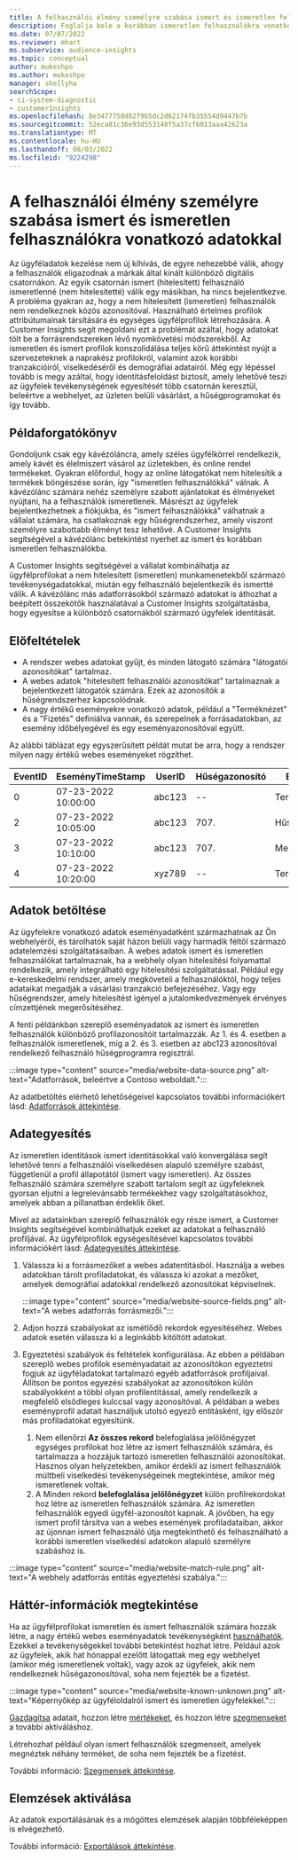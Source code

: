 ```yaml
---
title: A felhasználói élmény személyre szabása ismert és ismeretlen felhasználókra vonatkozó adatokkal
description: Foglalja bele a korábban ismeretlen felhasználókra vonatkozó információkat, ha ismeri a személyazonosságukat.
ms.date: 07/07/2022
ms.reviewer: mhart
ms.subservice: audience-insights
ms.topic: conceptual
author: mukeshpo
ms.author: mukeshpo
manager: shellyha
searchScope:
- ci-system-diagnostic
- customerInsights
ms.openlocfilehash: 8e3477750d82f965dc2d62174fb35554d9447b7b
ms.sourcegitcommit: 52eca81c36e93d553140f5a37cf6013aaa42623a
ms.translationtype: MT
ms.contentlocale: hu-HU
ms.lasthandoff: 08/03/2022
ms.locfileid: "9224298"
---
```

# <a name="personalize-your-experiences-with-data-about-known-and-unknown-users"></a>A felhasználói élmény személyre szabása ismert és ismeretlen felhasználókra vonatkozó adatokkal

Az ügyféladatok kezelése nem új kihívás, de egyre nehezebbé válik, ahogy a felhasználók eligazodnak a márkák által kínált különböző digitális csatornákon. Az egyik csatornán ismert (hitelesített) felhasználó ismeretlenné (nem hitelesítetté) válik egy másikban, ha nincs bejelentkezve. A probléma gyakran az, hogy a nem hitelesített (ismeretlen) felhasználók nem rendelkeznek közös azonosítóval. Használható értelmes profilok attribútumainak társítására és egységes ügyfélprofilok létrehozására. A Customer Insights segít megoldani ezt a problémát azáltal, hogy adatokat tölt be a forrásrendszereken lévő nyomkövetési módszerekből. Az ismeretlen és ismert profilok konszolidálása teljes körű áttekintést nyújt a szervezeteknek a naprakész profilokról, valamint azok korábbi tranzakcióiról, viselkedéséről és demográfiai adatairól. Még egy lépéssel tovább is megy azáltal, hogy identitásfeloldást biztosít, amely lehetővé teszi az ügyfelek tevékenységének egyesítését több csatornán keresztül, beleértve a webhelyet, az üzleten belüli vásárlást, a hűségprogramokat és így tovább.

## <a name="sample-scenario"></a>Példaforgatókönyv

Gondoljunk csak egy kávézóláncra, amely széles ügyfélkörrel rendelkezik, amely kávét és élelmiszert vásárol az üzletekben, és online rendel termékeket. Gyakran előfordul, hogy az online látogatókat nem hitelesítik a termékek böngészése során, így "ismeretlen felhasználókká" válnak. A kávézólánc számára nehéz személyre szabott ajánlatokat és élményeket nyújtani, ha a felhasználók ismeretlenek. Másrészt az ügyfelek bejelentkezhetnek a fiókjukba, és "ismert felhasználókká" válhatnak a vállalat számára, ha csatlakoznak egy hűségrendszerhez, amely viszont személyre szabottabb élményt tesz lehetővé. A Customer Insights segítségével a kávézólánc betekintést nyerhet az ismert és korábban ismeretlen felhasználókba.

A Customer Insights segítségével a vállalat kombinálhatja az ügyfélprofilokat a nem hitelesített (ismeretlen) munkamenetekből származó tevékenységadatokkal, miután egy felhasználó bejelentkezik és ismertté válik. A kávézólánc más adatforrásokból származó adatokat is áthozhat a beépített összekötők használatával a Customer Insights szolgáltatásba, hogy egyesítse a különböző csatornákból származó ügyfelek identitását.

## <a name="prerequisites"></a>Előfeltételek

- A rendszer webes adatokat gyűjt, és minden látogató számára "látogatói azonosítókat" tartalmaz.
- A webes adatok "hitelesített felhasználói azonosítókat" tartalmaznak a bejelentkezett látogatók számára. Ezek az azonosítók a hűségrendszerhez kapcsolódnak.
- A nagy értékű eseményekre vonatkozó adatok, például a "Terméknézet" és a "Fizetés" definiálva vannak, és szerepelnek a forrásadatokban, az esemény időbélyegével és egy eseményazonosítóval együtt.

Az alábbi táblázat egy egyszerűsített példát mutat be arra, hogy a rendszer milyen nagy értékű webes eseményeket rögzíthet.

|EventID|EseményTimeStamp|UserID|Hűségazonosító|Esemény neve|
|--|--|--|--|--|
|0|07-23-2022 10:00:00|abc123|--|Termék nézet|
|2|07-23-2022 10:05:00|abc123|707.|Hűségbejelentkezés|
|3|07-23-2022 10:10:00|abc123|707.|Megrendelés|
|4|07-23-2022 10:20:00|xyz789|--|Termék nézet|

## <a name="data-ingestion"></a>Adatok betöltése

Az ügyfelekre vonatkozó adatok eseményadatként származhatnak az Ön webhelyéről, és tárolhatók saját házon belüli vagy harmadik féltől származó adatelemzési szolgáltatásaiban. A webes adatok ismert és ismeretlen felhasználókat tartalmaznak, ha a webhely olyan hitelesítési folyamattal rendelkezik, amely integrálható egy hitelesítési szolgáltatással. Például egy e-kereskedelmi rendszer, amely megköveteli a felhasználóktól, hogy teljes adataikat megadják a vásárlási tranzakció befejezéséhez. Vagy egy hűségrendszer, amely hitelesítést igényel a jutalomkedvezmények érvényes címzettjének megerősítéséhez.

A fenti példánkban szereplő eseményadatok az ismert és ismeretlen felhasználók különböző profilazonosítóit tartalmazzák. Az 1. és 4. esetben a felhasználók ismeretlenek, míg a 2. és 3. esetben az abc123 azonosítóval rendelkező felhasználó hűségprogramra regisztrál.

:::image type="content" source="media/website-data-source.png" alt-text="Adatforrások, beleértve a Contoso weboldalt.":::

Az adatbetöltés elérhető lehetőségeivel kapcsolatos további információkért lásd: [Adatforrások áttekintése](data-sources.md).

## <a name="data-unification"></a>Adategyesítés

Az ismeretlen identitások ismert identitásokkal való konvergálása segít lehetővé tenni a felhasználói viselkedésen alapuló személyre szabást, függetlenül a profil állapotától (ismert vagy ismeretlen). Az összes felhasználó számára személyre szabott tartalom segít az ügyfeleknek gyorsan eljutni a legrelevánsabb termékekhez vagy szolgáltatásokhoz, amelyek abban a pillanatban érdeklik őket.

Mivel az adatainkban szereplő felhasználók egy része ismert, a Customer Insights segítségével kombinálhatjuk ezeket az adatokat a felhasználó profiljával. Az ügyfélprofilok egységesítésével kapcsolatos további információkért lásd: [Adategyesítés áttekintése](data-unification.md).

1. Válassza ki a forrásmezőket a webes adatentitásból. Használja a webes adatokban tárolt profiladatokat, és válassza ki azokat a mezőket, amelyek demográfiai adatokkal rendelkező azonosítókat képviselnek.

   :::image type="content" source="media/website-source-fields.png" alt-text="A webes adatforrás forrásmezői.":::

1. Adjon hozzá szabályokat az ismétlődő rekordok egyesítéséhez. Webes adatok esetén válassza ki a leginkább kitöltött adatokat.

1. Egyeztetési szabályok és feltételek konfigurálása. Az ebben a példában szereplő webes profilok eseményadatait az azonosítókon egyeztetni fogjuk az ügyféladatokat tartalmazó egyéb adatforrások profiljaival. Állítson be pontos egyezési szabályokat az azonosítókon külön szabályokként a többi olyan profilentitással, amely rendelkezik a megfelelő elsődleges kulccsal vagy azonosítóval. A példában a webes eseményprofil adatait használjuk utolsó egyező entitásként, így először más profiladatokat egyesítünk.
   1. Nem ellenőrzi **Az összes rekord** belefoglalása jelölőnégyzet egységes profilokat hoz létre az ismert felhasználók számára, és tartalmazza a hozzájuk tartozó ismeretlen felhasználói azonosítókat. Hasznos olyan helyzetekben, amikor érdekli az ismert felhasználók múltbeli viselkedési tevékenységeinek megtekintése, amikor még ismeretlenek voltak.
   1. A Minden rekord **belefoglalása jelölőnégyzet** külön profilrekordokat hoz létre az ismeretlen felhasználók számára. Az ismeretlen felhasználók egyedi ügyfél-azonosítót kapnak. A jövőben, ha egy ismert profil társítva van a webes események profiladataiban, akkor az újonnan ismert felhasználó útja megtekinthető és felhasználható a korábbi ismeretlen viselkedési adatokon alapuló személyre szabáshoz is.

:::image type="content" source="media/website-match-rule.png" alt-text="A webhely adatforrás entitás egyeztetési szabálya.":::

## <a name="get-insights"></a>Háttér-információk megtekintése

Ha az ügyfélprofilokat ismeretlen és ismert felhasználók számára hozzák létre, a nagy értékű webes eseményadatok tevékenységként [használhatók](activities.md). Ezekkel a tevékenységekkel további betekintést hozhat létre. Például azok az ügyfelek, akik hat hónappal ezelőtt látogattak meg egy webhelyet (amikor még ismeretlenek voltak), vagy azok az ügyfelek, akik nem rendelkeznek hűségazonosítóval, soha nem fejezték be a fizetést.

:::image type="content" source="media/website-known-unknown.png" alt-text="Képernyőkép az ügyféloldalról ismert és ismeretlen ügyfelekkel.":::

[Gazdagítsa](enrichment-hub.md) adatait, hozzon létre [mértékeket](measures.md), és hozzon létre [szegmenseket](segments.md) a további aktiváláshoz.

Létrehozhat például olyan ismert felhasználók szegmenseit, amelyek megnéztek néhány terméket, de soha nem fejezték be a fizetést.

További információ: [Szegmensek áttekintése](segments.md).

## <a name="activate-insights"></a>Elemzések aktiválása

Az adatok exportálásának és a mögöttes elemzések alapján többféleképpen is elvégezhető.

További információ: [Exportálások áttekintése](export-destinations.md).
